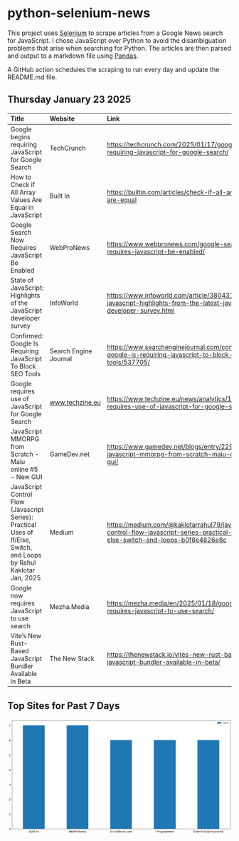 # python-selenium-news

This project uses [Selenium](https://www.seleniumhq.org/) to scrape articles from a Google News search for JavaScript.
I chose JavaScript over Python to avoid the disambiguation problems that arise when searching for Python.
The articles are then parsed and output to a markdown file using [Pandas](https://pandas.pydata.org/).

A GitHub action schedules the scraping to run every day and update the README.md file.

## Thursday January 23 2025


| Title                                                                                                                   | Website               | Link                                                                                                                                  |
|:------------------------------------------------------------------------------------------------------------------------|:----------------------|:--------------------------------------------------------------------------------------------------------------------------------------|
| Google begins requiring JavaScript for Google Search                                                                    | TechCrunch            | https://techcrunch.com/2025/01/17/google-begins-requiring-javascript-for-google-search/                                               |
| How to Check if All Array Values Are Equal in JavaScript                                                                | Built In              | https://builtin.com/articles/check-if-all-array-values-are-equal                                                                      |
| Google Search Now Requires JavaScript Be Enabled                                                                        | WebProNews            | https://www.webpronews.com/google-search-now-requires-javascript-be-enabled/                                                          |
| State of JavaScript: Highlights of the JavaScript developer survey                                                      | InfoWorld             | https://www.infoworld.com/article/3804318/state-of-javascript-highlights-from-the-latest-javascript-developer-survey.html             |
| Confirmed: Google Is Requiring JavaScript To Block SEO Tools                                                            | Search Engine Journal | https://www.searchenginejournal.com/confirmed-google-is-requiring-javascript-to-block-seo-tools/537705/                               |
| Google requires use of JavaScript for Google Search                                                                     | www.techzine.eu       | https://www.techzine.eu/news/analytics/127935/google-requires-use-of-javascript-for-google-search/                                    |
| JavaScript MMORPG from Scratch - Maiu online #5 - New GUI                                                               | GameDev.net           | https://www.gamedev.net/blogs/entry/2294634-javascript-mmorpg-from-scratch-maiu-online-5-new-gui/                                     |
| JavaScript Control Flow (Javascript Series): Practical Uses of If/Else, Switch, and Loops  by Rahul Kaklotar  Jan, 2025 | Medium                | https://medium.com/@kaklotarrahul79/javascript-control-flow-javascript-series-practical-uses-of-if-else-switch-and-loops-b0f8e4826e8c |
| Google now requires JavaScript to use search                                                                            | Mezha.Media           | https://mezha.media/en/2025/01/18/google-now-requires-javascript-to-use-search/                                                       |
| Vite’s New Rust-Based JavaScript Bundler Available in Beta                                                              | The New Stack         | https://thenewstack.io/vites-new-rust-based-javascript-bundler-available-in-beta/                                                     |
## Top Sites for Past 7 Days

![Graph of Top Sites](https://raw.githubusercontent.com/dan-mba/python-selenium-news/main/last-week.png)
